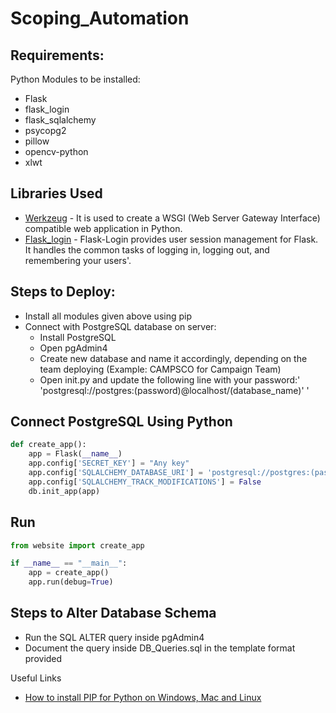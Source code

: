 # Scoping_Automation

## Requirements:

Python Modules to be installed:
- Flask
- flask_login
- flask_sqlalchemy
- psycopg2
- pillow
- opencv-python
- xlwt

## Libraries Used

* [Werkzeug](https://werkzeug.palletsprojects.com/en/2.1.x/) - It is used to create a WSGI (Web Server Gateway Interface) compatible web application in Python.
* [Flask_login](https://flask-login.readthedocs.io/en/latest/) - Flask-Login provides user session management for Flask. It handles the common tasks of logging in, logging     out, and remembering your users'.
 
 ## Steps to Deploy:

 * Install all modules given above using pip
 * Connect with PostgreSQL database on server:
    * Install PostgreSQL
    * Open pgAdmin4
    * Create new database and name it accordingly, depending on the team deploying (Example: CAMPSCO for Campaign Team)
    * Open init.py and update the following line with your password:' 'postgresql://postgres:(password)@localhost/(database_name)' '

## Connect PostgreSQL Using Python
```python
def create_app():
    app = Flask(__name__)
    app.config['SECRET_KEY'] = "Any key"
    app.config['SQLALCHEMY_DATABASE_URI'] = 'postgresql://postgres:(password)@localhost/(database_name)'
    app.config['SQLALCHEMY_TRACK_MODIFICATIONS'] = False
    db.init_app(app)
```

## Run
```python
from website import create_app

if __name__ == "__main__":
    app = create_app()
    app.run(debug=True)
 ```
 
 ## Steps to Alter Database Schema
 
 * Run the SQL ALTER query inside pgAdmin4
 * Document the query inside DB_Queries.sql in the template format provided
 
Useful Links 
* [How to install PIP for Python on Windows, Mac and Linux](https://www.makeuseof.com/tag/install-pip-for-python/)
